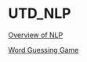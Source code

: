 # UTD_NLP

[Overview of NLP](https://c0d3s1ing3r.github.io/UTD_NLP/Overview%20of%20NLP.pdf)

[Word Guessing Game](https://github.com/c0d3s1ing3r/UTD_NLP/blob/develop/Word%20Guess%20Game/Portfolio%20Chapter%205%20Word%20Guess%20Game.pdf)

